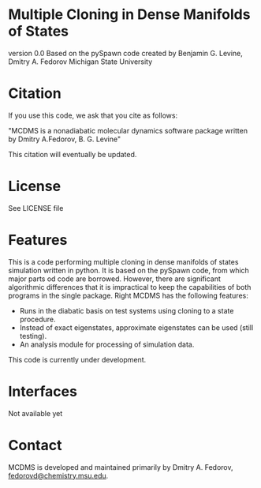                                                                                      
                                                                                     
Multiple Cloning in Dense Manifolds of States
=========

version 0.0
Based on the pySpawn code
created by
Benjamin G. Levine, Dmitry A. Fedorov
Michigan State University


Citation
========

If you use this code, we ask that you cite as follows:

"MCDMS is a nonadiabatic molecular dynamics software package written by Dmitry A.Fedorov, B. G. Levine"

This citation will eventually be updated.


License
=======

See LICENSE file


Features
========

This is a code performing multiple cloning in dense manifolds of states simulation written in python.  It is based on the pySpawn code, from which major parts od code are borrowed. However, there are significant algorithmic differences that it is impractical to keep the capabilities of both programs in the single package.  Right MCDMS has the following features:

-  Runs in the diabatic basis on test systems using cloning to a state procedure.
-  Instead of exact eigenstates, approximate eigenstates can be used (still testing). 
-  An analysis module for processing of simulation data.

This code is currently under development.

Interfaces
==========

Not available yet

Contact
=======

MCDMS is developed and maintained primarily by Dmitry A. Fedorov, fedorovd@chemistry.msu.edu.





